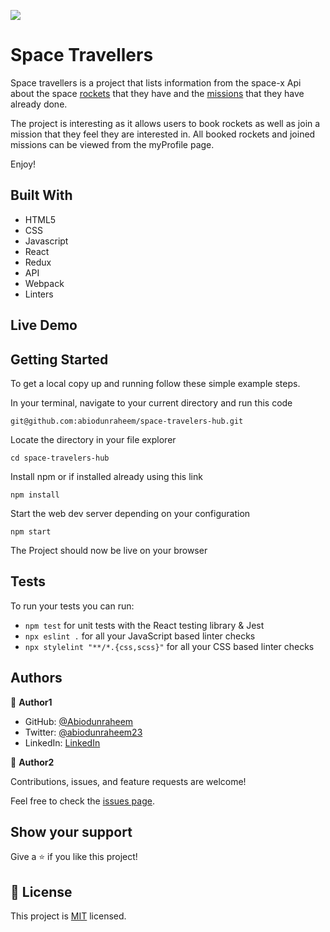 ![](https://img.shields.io/badge/Microverse-blueviolet)

# Space Travellers

Space travellers is a project that lists information from the space-x Api about the space [rockets](https://api.spacexdata.com/v3/rockets) that they have and the [missions](https://api.spacexdata.com/v3/missions) that they have already done.


The project is interesting as it allows users to book rockets as well as join a mission that they feel they are interested in. All booked rockets and joined missions can be viewed from the myProfile page.


Enjoy!

## Built With

- HTML5
- CSS
- Javascript
- React
- Redux
- API
- Webpack
- Linters

## Live Demo

## Getting Started
To get a local copy up and running follow these simple example steps.

In your terminal, navigate to your current directory and run this code

`git@github.com:abiodunraheem/space-travelers-hub.git`

Locate the directory in your file explorer

`cd space-travelers-hub`

Install npm or if installed already using this link

`npm install`

Start the web dev server depending on your configuration

`npm start`

The Project should now be live on your browser

## Tests
To run your tests you can run:
- `npm test` for unit tests with the React testing library & Jest
- `npx eslint .` for all your JavaScript based linter checks
- `npx stylelint "**/*.{css,scss}"` for all your CSS based linter checks

## Authors

👤 **Author1**
- GitHub: [@Abiodunraheem](https://github.com/Abiodunraheem)
- Twitter: [@abiodunraheem23](https://twitter.com/abiodunraheem23)
- LinkedIn: [LinkedIn](https://www.linkedin.com/in/abiodun-raheem)

👤 **Author2**



Contributions, issues, and feature requests are welcome!

Feel free to check the [issues page](https://github.com/abiodunraheem/space-travelers-hub/issues).


## Show your support

Give a ⭐️ if you like this project!
## 📝 License

This project is [MIT](./MIT.md) licensed.
